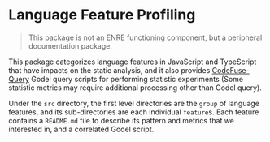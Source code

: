 # Language Feature Profiling

> This package is not an ENRE functioning component, but a peripheral documentation
> package.

This package categorizes language features in JavaScript and TypeScript that have impacts
on the static analysis, and it also
provides [CodeFuse-Query](https://github.com/codefuse-ai/CodeFuse-Query) Godel query
scripts for performing statistic experiments (Some statistic metrics may require
additional processing other than Godel query).

Under the `src` directory, the first level directories are the `group` of language
features, and its sub-directories are each individual `feature`s. Each feature contains
a `README.md` file to describe its pattern and metrics that we interested in, and a
correlated Godel script.
